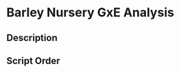 
<!-- README.md is generated from README.Rmd. Please edit that file -->

# Barley Nursery GxE Analysis

## Description

## Script Order

